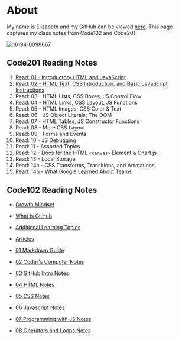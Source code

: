 # About

My name is Elizabeth and my GitHub can be viewed [here](https://github.com/ehammes). This page captures my class notes from Code102 and Code201.

![1619410098667](https://user-images.githubusercontent.com/84824067/158040576-f0fc5fbd-5271-41ee-8831-ab785796dff5.png)

## **Code201 Reading Notes**

1. [Read: 01 - Introductory HTML and JavaScript](https://ehammes.github.io/reading-notes/Code201/class-01)
2. [Read: 02 - HTML Text, CSS Introduction, and Basic JavaScript Instructions](https://ehammes.github.io/reading-notes/Code201/class-02)
3. Read: 03 - HTML Lists, CSS Boxes, JS Control Flow
4. Read: 04 - HTML Links, CSS Layout, JS Functions
5. Read: 05 - HTML Images; CSS Color & Text
6. Read: 06 - JS Object Literals; The DOM
7. Read: 07 - HTML Tables; JS Constructor Functions
8. Read: 08 - More CSS Layout
9. Read: 09 - Forms and Events
10. Read: 10 - JS Debugging
11. Read: 11 - Assorted Topics
12. Read: 12 - Docs for the HTML `<canvas>` Element & Chart.js
13. Read: 13 - Local Storage
14. Read: 14a - CSS Transforms, Transitions, and Animations
15. Read: 14b - What Google Learned About Teams

## **Code102 Reading Notes**

- [Growth Mindset](https://ehammes.github.io/reading-notes/Code102/growth-mindset)
- [What is GitHub](https://ehammes.github.io/reading-notes/Code102/github)
- [Additional Learning Topics](https://ehammes.github.io/reading-notes/Code102/Learning-Topics)
- [Articles](https://ehammes.github.io/reading-notes/Code102/articles)

- [01 Markdown Guide](https://ehammes.github.io/reading-notes/Code102/markdown-guide)
- [02 Coder's Computer Notes](https://ehammes.github.io/reading-notes/Code102/coders-computer-notes)
- [03 GitHub Intro Notes](https://ehammes.github.io/reading-notes/Code102/git-intro-notes)
- [04 HTML Notes](https://ehammes.github.io/reading-notes/Code102//HTML)
- [05 CSS Notes](https://ehammes.github.io/reading-notes/Code102/css-notes)
- [06 Javascript Notes](https://ehammes.github.io/reading-notes/Code102/javascript)
- [07 Programming with JS Notes](https://ehammes.github.io/reading-notes/Code102/programming-with-javascript-notes)
- [08 Operators and Loops Notes](https://ehammes.github.io/reading-notes/Code102/operatorsloops)
